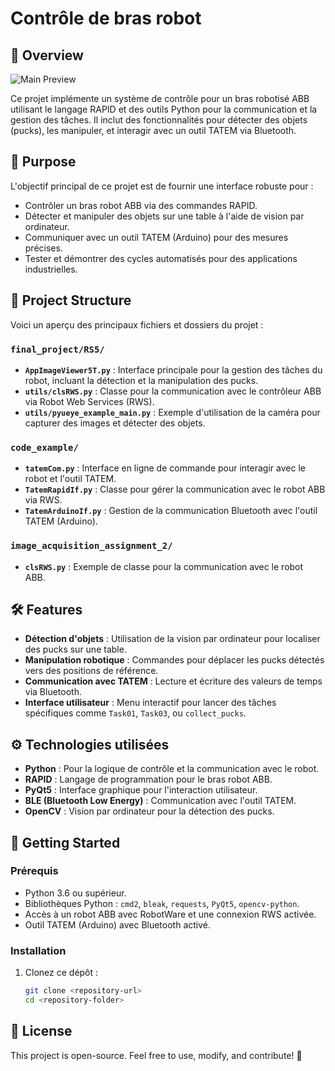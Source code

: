 # Contrôle de bras robot

## 🚀 Overview
![Main Preview](assets/img/main.jpg)

Ce projet implémente un système de contrôle pour un bras robotisé ABB utilisant le langage RAPID et des outils Python pour la communication et la gestion des tâches. Il inclut des fonctionnalités pour détecter des objets (pucks), les manipuler, et interagir avec un outil TATEM via Bluetooth.

## 🎯 Purpose
L'objectif principal de ce projet est de fournir une interface robuste pour :
- Contrôler un bras robot ABB via des commandes RAPID.
- Détecter et manipuler des objets sur une table à l'aide de vision par ordinateur.
- Communiquer avec un outil TATEM (Arduino) pour des mesures précises.
- Tester et démontrer des cycles automatisés pour des applications industrielles.

## 📂 Project Structure
Voici un aperçu des principaux fichiers et dossiers du projet :

### `final_project/RS5/`
- **`AppImageViewer5T.py`** : Interface principale pour la gestion des tâches du robot, incluant la détection et la manipulation des pucks.
- **`utils/clsRWS.py`** : Classe pour la communication avec le contrôleur ABB via Robot Web Services (RWS).
- **`utils/pyueye_example_main.py`** : Exemple d'utilisation de la caméra pour capturer des images et détecter des objets.

### `code_example/`
- **`tatemCom.py`** : Interface en ligne de commande pour interagir avec le robot et l'outil TATEM.
- **`TatemRapidIf.py`** : Classe pour gérer la communication avec le robot ABB via RWS.
- **`TatemArduinoIf.py`** : Gestion de la communication Bluetooth avec l'outil TATEM (Arduino).

### `image_acquisition_assignment_2/`
- **`clsRWS.py`** : Exemple de classe pour la communication avec le robot ABB.

## 🛠️ Features
- **Détection d'objets** : Utilisation de la vision par ordinateur pour localiser des pucks sur une table.
- **Manipulation robotique** : Commandes pour déplacer les pucks détectés vers des positions de référence.
- **Communication avec TATEM** : Lecture et écriture des valeurs de temps via Bluetooth.
- **Interface utilisateur** : Menu interactif pour lancer des tâches spécifiques comme `Task01`, `Task03`, ou `collect_pucks`.

## ⚙️ Technologies utilisées
- **Python** : Pour la logique de contrôle et la communication avec le robot.
- **RAPID** : Langage de programmation pour le bras robot ABB.
- **PyQt5** : Interface graphique pour l'interaction utilisateur.
- **BLE (Bluetooth Low Energy)** : Communication avec l'outil TATEM.
- **OpenCV** : Vision par ordinateur pour la détection des pucks.

## 🚀 Getting Started
### Prérequis
- Python 3.6 ou supérieur.
- Bibliothèques Python : `cmd2`, `bleak`, `requests`, `PyQt5`, `opencv-python`.
- Accès à un robot ABB avec RobotWare et une connexion RWS activée.
- Outil TATEM (Arduino) avec Bluetooth activé.

### Installation
1. Clonez ce dépôt :
   ```bash
   git clone <repository-url>
   cd <repository-folder>
## 🌟 License
This project is open-source. Feel free to use, modify, and contribute! 🚀